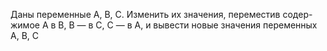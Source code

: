  Даны переменные A, B, C. Изменить их значения, переместив содер-
 жимое A в B, B — в C, C — в A, и вывести новые значения переменных A,
 B, C
